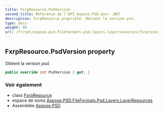 ```yaml
---
title: FxrpResource.PsdVersion
second_title: Référence de l'API Aspose.PSD pour .NET
description: FxrpResource propriété. Obtient la version psd.
type: docs
weight: 40
url: /fr/net/aspose.psd.fileformats.psd.layers.layerresources/fxrpresource/psdversion/
---
```

## FxrpResource.PsdVersion property

Obtient la version psd.

```csharp
public override int PsdVersion { get; }
```

### Voir également

* class [FxrpResource](../)
* espace de noms [Aspose.PSD.FileFormats.Psd.Layers.LayerResources](../../fxrpresource/)
* Assemblée [Aspose.PSD](../../../)


